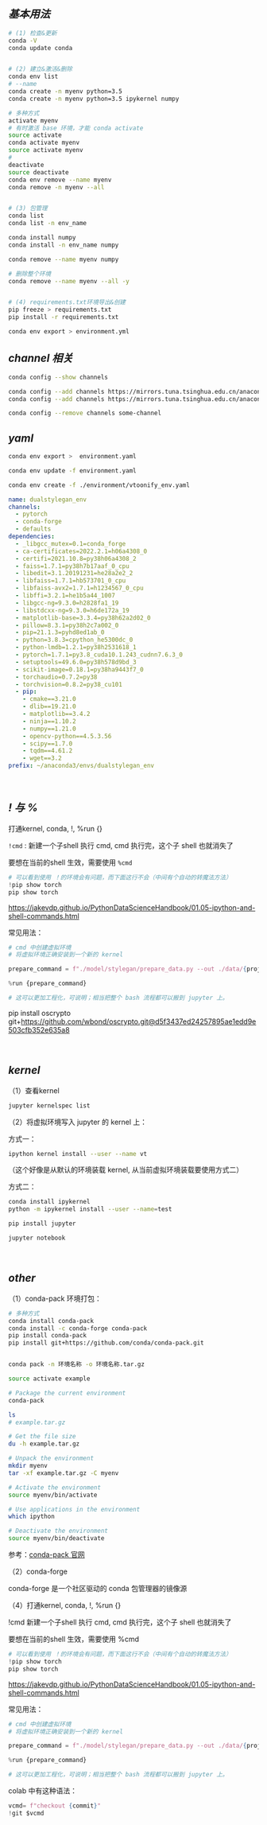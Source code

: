 
## _基本用法_

```bash
# (1) 检查&更新
conda -V
conda update conda


# (2) 建立&激活&删除
conda env list
# --name
conda create -n myenv python=3.5
conda create -n myenv python=3.5 ipykernel numpy

# 多种方式
activate myenv
# 有时激活 base 环境，才能 conda activate
source activate
conda activate myenv
source activate myenv
# 
deactivate
source deactivate
conda env remove --name myenv
conda remove -n myenv --all


# (3) 包管理
conda list
conda list -n env_name

conda install numpy
conda install -n env_name numpy

conda remove --name myenv numpy

# 删除整个环境
conda remove --name myenv --all -y


# (4) requirements.txt环境导出&创建
pip freeze > requirements.txt
pip install -r requirements.txt

conda env export > environment.yml
```


## _channel 相关_

```bash
conda config --show channels

conda config --add channels https://mirrors.tuna.tsinghua.edu.cn/anaconda/pkgs/free/
conda config --add channels https://mirrors.tuna.tsinghua.edu.cn/anaconda/cloud/conda-forge

conda config --remove channels some-channel
```



## _yaml_

```bash
conda env export >  environment.yaml

conda env update -f environment.yaml

conda env create -f ./environment/vtoonify_env.yaml
```

```yaml
name: dualstylegan_env
channels:
  - pytorch
  - conda-forge
  - defaults
dependencies:
  - _libgcc_mutex=0.1=conda_forge
  - ca-certificates=2022.2.1=h06a4308_0
  - certifi=2021.10.8=py38h06a4308_2    
  - faiss=1.7.1=py38h7b17aaf_0_cpu
  - libedit=3.1.20191231=he28a2e2_2
  - libfaiss=1.7.1=hb573701_0_cpu
  - libfaiss-avx2=1.7.1=h1234567_0_cpu
  - libffi=3.2.1=he1b5a44_1007
  - libgcc-ng=9.3.0=h2828fa1_19
  - libstdcxx-ng=9.3.0=h6de172a_19
  - matplotlib-base=3.3.4=py38h62a2d02_0
  - pillow=8.3.1=py38h2c7a002_0
  - pip=21.1.3=pyhd8ed1ab_0
  - python=3.8.3=cpython_he5300dc_0
  - python-lmdb=1.2.1=py38h2531618_1
  - pytorch=1.7.1=py3.8_cuda10.1.243_cudnn7.6.3_0
  - setuptools=49.6.0=py38h578d9bd_3
  - scikit-image=0.18.1=py38ha9443f7_0
  - torchaudio=0.7.2=py38
  - torchvision=0.8.2=py38_cu101
  - pip:
    - cmake==3.21.0
    - dlib==19.21.0
    - matplotlib==3.4.2
    - ninja==1.10.2    
    - numpy==1.21.0
    - opencv-python==4.5.3.56
    - scipy==1.7.0 
    - tqdm==4.61.2
    - wget==3.2
prefix: ~/anaconda3/envs/dualstylegan_env
```

</br>

## _! 与 %_

打通kernel, conda, !, %run {}

`!cmd` : 新建一个子shell 执行 cmd, cmd 执行完，这个子 shell 也就消失了

要想在当前的shell 生效，需要使用 `%cmd`

```python
# 可以看到使用 ！的环境会有问题，而下面这行不会（中间有个自动的转魔法方法）
!pip show torch
pip show torch
```

https://jakevdp.github.io/PythonDataScienceHandbook/01.05-ipython-and-shell-commands.html

常见用法：

```python
# cmd 中创建虚拟环境
# 将虚拟环境正确安装到一个新的 kernel

prepare_command = f"./model/stylegan/prepare_data.py --out ./data/{project_name}/lmdb/ --n_worker 4 --size 1024 ./data/{project_name}/images/"

%run {prepare_command}

# 这可以更加工程化，可说明；相当把整个 bash 流程都可以搬到 jupyter 上。
```
pip install oscrypto git+https://github.com/wbond/oscrypto.git@d5f3437ed24257895ae1edd9e503cfb352e635a8




</br>

## _kernel_


（1）查看kernel

```bash
jupyter kernelspec list
```


（2）将虚拟环境写入 jupyter 的 kernel 上：

方式一：
```bash
ipython kernel install --user --name vt
```

（这个好像是从默认的环境装载 kernel, 从当前虚拟环境装载要使用方式二）


方式二：
```bash
conda install ipykernel
python -m ipykernel install --user --name=test
```

```bash
pip install jupyter

jupyter notebook
```

</br>

## _other_


（1）conda-pack 环境打包：

```bash
# 多种方式
conda install conda-pack
conda install -c conda-forge conda-pack
pip install conda-pack
pip install git+https://github.com/conda/conda-pack.git


conda pack -n 环境名称 -o 环境名称.tar.gz
```

```bash
source activate example

# Package the current environment
conda-pack

ls
# example.tar.gz

# Get the file size
du -h example.tar.gz

# Unpack the environment
mkdir myenv
tar -xf example.tar.gz -C myenv

# Activate the environment
source myenv/bin/activate

# Use applications in the environment
which ipython

# Deactivate the environment
source myenv/bin/deactivate
```

参考：[conda-pack 官网](https://conda.github.io/conda-pack/)


（2）conda-forge

conda-forge 是一个社区驱动的 conda 包管理器的镜像源

（4）打通kernel, conda, !, %run {}

!cmd 新建一个子shell 执行 cmd, cmd 执行完，这个子 shell 也就消失了

要想在当前的shell 生效，需要使用 %cmd

```python
# 可以看到使用 ！的环境会有问题，而下面这行不会（中间有个自动的转魔法方法）
!pip show torch
pip show torch
```

https://jakevdp.github.io/PythonDataScienceHandbook/01.05-ipython-and-shell-commands.html

常见用法：

```python
# cmd 中创建虚拟环境
# 将虚拟环境正确安装到一个新的 kernel

prepare_command = f"./model/stylegan/prepare_data.py --out ./data/{project_name}/lmdb/ --n_worker 4 --size 1024 ./data/{project_name}/images/"

%run {prepare_command}

# 这可以更加工程化，可说明；相当把整个 bash 流程都可以搬到 jupyter 上。
```

colab 中有这种语法：

```python
vcmd= f"checkout {commit}"
!git $vcmd
```

